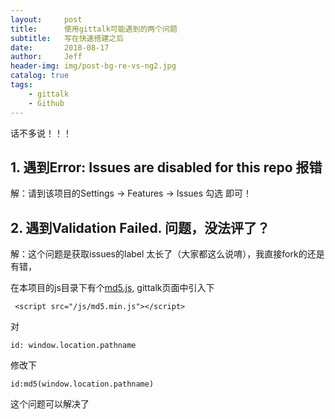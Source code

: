 ```yaml
---
layout:     post
title:      使用gittalk可能遇到的两个问题
subtitle:   写在快速搭建之后
date:       2018-08-17
author:     Jeff
header-img: img/post-bg-re-vs-ng2.jpg
catalog: true
tags:
    - gittalk
    - Github
---
```


话不多说！！！
## 1. 遇到Error: Issues are disabled for this repo 报错
解：请到该项目的Settings -> Features -> Issues 勾选   即可！

## 2. 遇到Validation Failed. 问题，没法评了？
解：这个问题是获取issues的label 太长了（大家都这么说唷），我直接fork的还是有错，

在本项目的js目录下有个[md5.js](https://github.com/Jeff-wangjunchang/jeff-wangjunchang.github.io/blob/master/js/md5.js),
gittalk页面中引入下
```
 <script src="/js/md5.min.js"></script>
```
对
```
id: window.location.pathname
```
修改下
```
id:md5(window.location.pathname)
```
这个问题可以解决了

